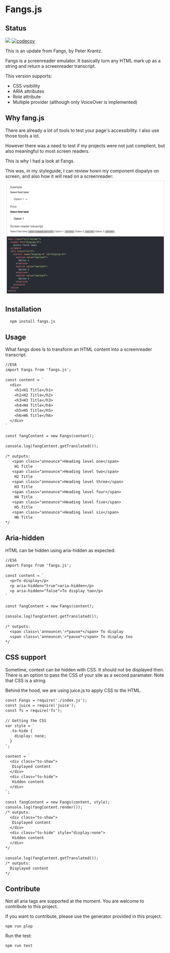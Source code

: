 # Fangs.js

## Status

![](https://github.com/vytch/fangjs/workflows/CI/badge.svg?branch=develop&event=push) [![codecov](https://codecov.io/gh/vytch/fangsjs/branch/master/graph/badge.svg?token=FT4OZCI8IJ)](https://codecov.io/gh/vytch/fangsjs)

This is an update from Fangs, by Peter Krantz.

Fangs is a screenreader emulator. It basically turn any HTML mark up as a string and return a screenreader transcript.

This version supports:

- CSS visibility
- ARIA attributes
- Role attribute
- Multiple provider (although only VoiceOver is implemented)

## Why fang.js

There are already a lot of tools to test your page's accessibility. I also use those tools a lot.

However there was a need to test if my projects were not just complient, but also meaningful to most screen readers.

This is why I had a look at Fangs.

This was, in my styleguide, I can review hown my component dispalys on screen, and also how it will read on a screenreader: ![Styleguide](/assets/screenshot.png?raw=true "Screenshot of a styleguide")

## Installation

```
  npm install fangs.js
```

## Usage

What fangs does is to transform an HTML content into a screenreader transcript.

```
//ES6
import Fangs from 'fangs.js';

const content = `
  <div>
    <h1>H1 Title</h1>
    <h2>H2 Title</h2>
    <h3>H3 Title</h3>
    <h4>H4 Title</h4>
    <h5>H5 Title</h5>
    <h6>H6 Title</h6>
  </div>
`

const fangContent = new Fangs(content);

console.log(fangContent.getTranslated());

/* outputs:
   <span class="announce">Heading level one</span>   
    H1 Title
   <span class="announce">Heading level two</span>   
    H2 Title
   <span class="announce">Heading level three</span>   
    H3 Title
   <span class="announce">Heading level four</span>   
    H4 Title
   <span class="announce">Heading level five</span>   
    H5 Title
   <span class="announce">Heading level six</span>   
    H6 Title
*/
```

## Aria-hidden

HTML can be hidden using aria-hidden as expected:

```
//ES6
import Fangs from 'fangs.js';

const content = `
  <p>To display</p>
  <p aria-hidden="true">aria-hidden</p>
  <p aria-hidden="false">To display too</p>
`

const fangContent = new Fangs(content);

console.log(fangContent.getTranslated());

/* outputs:
  <span class=\'announce\'>*pause*</span> To display
  <span class=\'announce\'>*pause*</span> To display too
*/
```

## CSS support

Sometime, context can be hidden with CSS. It should not be displayed then. There is an option to pass the CSS of your site as a second paramater. Note that CSS is a string.

Behind the hood, we are using juice.js to apply CSS to the HTML.

```
const Fangs = require('./index.js');
const juice = require('juice');
const fs = require('fs');

// Getting the CSS
var style = `
  .to-hide {
    display: none;
  }
`;

content = `
  <div class="to-show">
   Displayed content
  </div>
  <div class="to-hide">
   Hidden content
  </div>
`;

const fangContent = new Fangs(content, style);
console.log(fangContent.render());
/* outputs:
  <div class="to-show">
   Displayed content
  </div>
  <div class="to-hide" style="display:none">
   Hidden content
  </div>
*/

console.log(fangContent.getTranslated());
/* outputs:
  Displayed content
*/
```

## Contribute

Not all aria tags are supported at the moment. You are welcome to contribute to this project.

If you want to contribute, please use the generator provided in this project.

```
npm run plop
```

Run the test:

```
npm run test
```
